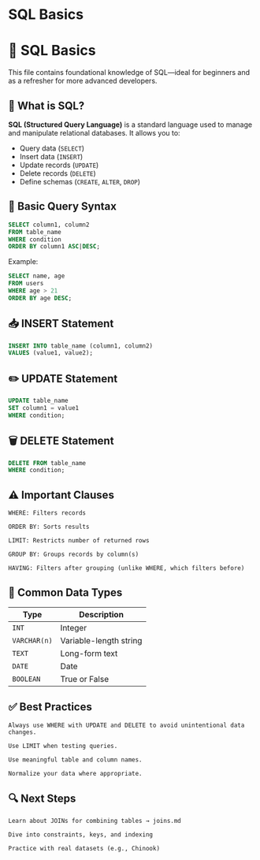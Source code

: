 # SQL Basics

# 🧠 SQL Basics

This file contains foundational knowledge of SQL—ideal for beginners and as a refresher for more advanced developers.


## 🔹 What is SQL?

**SQL (Structured Query Language)** is a standard language used to manage and manipulate relational databases. It allows you to:

- Query data (`SELECT`)
- Insert data (`INSERT`)
- Update records (`UPDATE`)
- Delete records (`DELETE`)
- Define schemas (`CREATE`, `ALTER`, `DROP`)


## 📌 Basic Query Syntax

```sql
SELECT column1, column2
FROM table_name
WHERE condition
ORDER BY column1 ASC|DESC;
```

Example:

```sql
SELECT name, age
FROM users
WHERE age > 21
ORDER BY age DESC;
```


## 📥 INSERT Statement

```sql
INSERT INTO table_name (column1, column2)
VALUES (value1, value2);
```


## ✏️ UPDATE Statement

```sql
UPDATE table_name
SET column1 = value1
WHERE condition;
```

## 🗑 DELETE Statement

```sql
DELETE FROM table_name
WHERE condition;
```

## ⚠️ Important Clauses

    WHERE: Filters records

    ORDER BY: Sorts results

    LIMIT: Restricts number of returned rows

    GROUP BY: Groups records by column(s)

    HAVING: Filters after grouping (unlike WHERE, which filters before)


## 🔗 Common Data Types

| Type         | Description             |
|--------------|-------------------------|
| `INT`        | Integer                 |
| `VARCHAR(n)` | Variable-length string  |
| `TEXT`       | Long-form text          |
| `DATE`       | Date                    |
| `BOOLEAN`    | True or False           |

## ✅ Best Practices

    Always use WHERE with UPDATE and DELETE to avoid unintentional data changes.

    Use LIMIT when testing queries.

    Use meaningful table and column names.

    Normalize your data where appropriate.

## 🔍 Next Steps

    Learn about JOINs for combining tables → joins.md

    Dive into constraints, keys, and indexing

    Practice with real datasets (e.g., Chinook)
